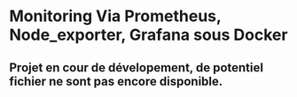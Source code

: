 # Monitoring Via Prometheus, Node_exporter, Grafana sous Docker
## Projet en cour de dévelopement, de potentiel fichier ne sont pas encore disponible.

